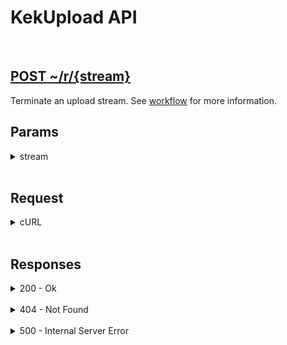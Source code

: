 # KekUpload API

<br>

<h2><a href="#">POST ~/r/{stream}</a></h2>

Terminate an upload stream. See [workflow](../workflow) for more information.


## Params

<details>
<summary>stream</summary>

The stream which you get from the [create](create) route. See [workflow](../workflow) and [stream](../types/stream) for more information.

</details>

<br>


## Request

<details>
<summary>cURL</summary>

{% highlight sh %}
curl --request POST \
    --data ""
    --url ~/r/{stream}
{% endhighlight %}

```sh
curl --request POST \
    --data ""
    --url ~/r/{stream}
```

</details>

<br>


## Responses

<details>
<summary>200 - Ok</summary>

```json
{
    "success": true
}
```

</details>

<br>

<details>
<summary>404 - Not Found</summary>

```json
{
    "generic": "NOT_FOUND",
    "field": "STREAM",
    "error": "Stream not found"
}
```

</details>

<br>

<details>
<summary>500 - Internal Server Error</summary>

```json
{
    "generic": "FS_REMOVE",
    "field": "FILE",
    "error": "Error while removing file: {error}"
}
```

</details>